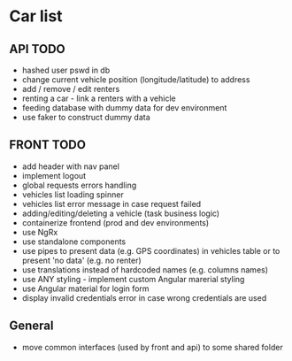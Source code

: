 # Car list

## API TODO

- hashed user pswd in db
- change current vehicle position (longitude/latitude) to address
- add / remove / edit renters
- renting a car - link a renters with a vehicle
- feeding database with dummy data for dev environment
- use faker to construct dummy data

## FRONT TODO

- add header with nav panel
- implement logout
- global requests errors handling
- vehicles list loading spinner
- vehicles list error message in case request failed
- adding/editing/deleting a vehicle (task business logic)
- containerize frontend (prod and dev environments)
- use NgRx
- use standalone components
- use pipes to present data (e.g. GPS coordinates) in vehicles table or to present 'no data' (e.g. no renter)
- use translations instead of hardcoded names (e.g. columns names)
- use ANY styling - implement custom Angular marerial styling
- use Angular material for login form
- display invalid credentials error in case wrong credentials are used

## General

- move common interfaces (used by front and api) to some shared folder
